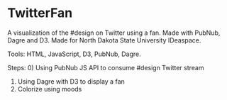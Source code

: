 # TwitterFan
A visualization of the #design on Twitter using a fan. Made with PubNub, Dagre and D3. Made for North Dakota State University IDeaspace.

Tools: HTML, JavaScript, D3, PubNub, Dagre.

Steps:
0) Using PubNub JS API to consume #design Twitter stream
1) Using Dagre with D3 to display a fan
2) Colorize using moods
